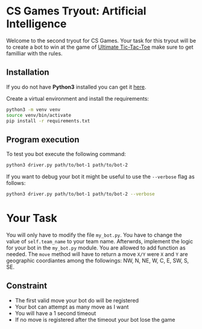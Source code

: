 # CS Games Tryout: Artificial Intelligence
Welcome to the second tryout for CS Games. Your task for this tryout will be to
create a bot to win at the game of [Ultimate Tic-Tac-Toe](https://ultimate-t3.herokuapp.com/rules) make sure to get familliar with the rules.

## Installation
If you do not have **Python3** installed you can get it [here](https://www.python.org/downloads/release/python-374/).

Create a virtual environment and install the requirements:
```bash
python3 -m venv venv
source venv/bin/activate
pip install -r requirements.txt
```

## Program execution
To test you bot execute the following command:
```bash
python3 driver.py path/to/bot-1 path/to/bot-2
```

If you want to debug your bot it might be useful to use the `--verbose` flag as follows:
```bash
python3 driver.py path/to/bot-1 path/to/bot-2 --verbose
```

# Your Task
You will only have to modify the file `my_bot.py`.
You have to change the value of `self.team_name` to your team name.
Afterwrds, implement the logic for your bot in the `my_bot.py` module.
You are allowed to add function as needed.
The `move` method will have to return a move `X/Y` were `X` and `Y` are geographic coordiantes among the followings: NW, N, NE, W, C, E, SW, S, SE.

## Constraint
* The first valid move your bot do will be registered
* Your bot can attempt as many move as I want
* You will have a 1 second timeout
* If no move is registered after the timeout your bot lose the game

